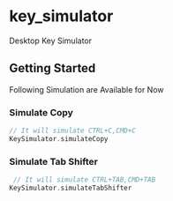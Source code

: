 # key_simulator

Desktop Key Simulator

## Getting Started

Following Simulation are Available for Now

### Simulate Copy

```dart
// It will simulate CTRL+C,CMD+C
KeySimulator.simulateCopy
```

### Simulate Tab Shifter

```dart
 // It will simulate CTRL+TAB,CMD+TAB
KeySimulator.simulateTabShifter
```


